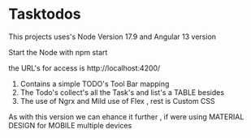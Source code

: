 # Tasktodos

This projects uses's  Node Version 17.9 and Angular 13 version 

Start the Node with npm start 

the URL's for access is  http://localhost:4200/

  1. Contains a simple  TODO's Tool Bar mapping 
  2. The Todo's collect's all the Task's and list's a TABLE besides
  3. The use of Ngrx and Mild use of Flex , rest is Custom CSS 
  
As with this version we can ehance it further , if were using MATERIAL DESIGN for MOBILE multiple devices


